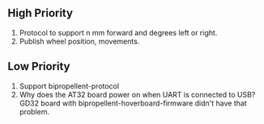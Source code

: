 ## High Priority

1. Protocol to support n mm forward and degrees left or right.
2. Publish wheel position, movements.

## Low Priority

1. Support bipropellent-protocol
2. Why does the AT32 board power on when UART is connected to USB? GD32 board with bipropellent-hoverboard-firmware didn't have that problem.
